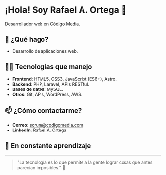 # ¡Hola! Soy Rafael A. Ortega 👋

Desarrollador web en [Código Media](https://codigomedia.com/).

## 🚀 ¿Qué hago?

- Desarrollo de aplicaciones web.

## 👨‍💻 Tecnologías que manejo

- **Frontend**: HTML5, CSS3, JavaScript (ES6+), Astro.
- **Backend**: PHP, Laravel, APIs RESTful.
- **Bases de datos**: MySQL.
- **Otros**: Git, APIs, WordPress, AWS.

## 📫 ¿Cómo contactarme?

- **Correo**: scrum@codigomedia.com
- **LinkedIn**: [Rafael A. Ortega](https://www.linkedin.com/in/rafael-a-ortega/)

## 🌱 En constante aprendizaje

---

> "La tecnología es lo que permite a la gente lograr cosas que antes parecían imposibles." 🚀
